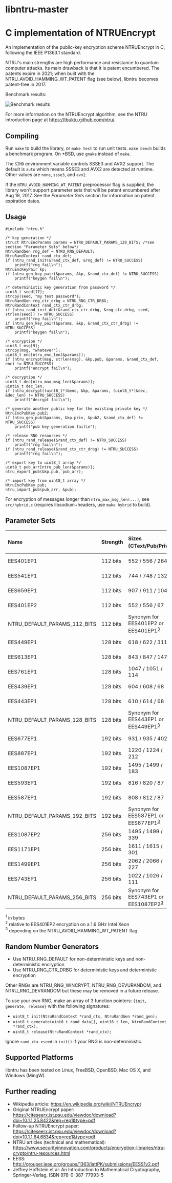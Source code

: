 # libntru-master
# C implementation of NTRUEncrypt

An implementation of the public-key encryption scheme NTRUEncrypt in C, following the IEEE P1363.1 standard.

NTRU's main strengths are high performance and resistance to quantum computer
attacks. Its main drawback is that it is patent encumbered. The patents expire
in 2021; when built with the NTRU_AVOID_HAMMING_WT_PATENT flag (see below), libntru becomes
patent-free in 2017.

Benchmark results:

![Benchmark results](https://tbuktu.github.io/ntru/images/bench.png?raw=true "Benchmark results")

For more information on the NTRUEncrypt algorithm, see the NTRU introduction
page at https://tbuktu.github.com/ntru/.


## Compiling

Run ```make``` to build the library, or ```make test``` to run unit tests. ```make bench``` builds a benchmark program.
On *BSD, use ```gmake``` instead of ```make```.

The ```SIMD``` environment variable controls SSSE3 and AVX2 support.
The default is ```auto``` which means SSSE3 and AVX2 are detected at runtime.
Other values are ```none```, ```ssse3```, and ```avx2```.

If the ```NTRU_AVOID_HAMMING_WT_PATENT``` preprocessor flag is supplied, the library won't support
parameter sets that will be patent encumbered after Aug 19, 2017. See the *Parameter Sets* section
for information on patent expiration dates.

## Usage

    #include "ntru.h"

    /* key generation */
    struct NtruEncParams params = NTRU_DEFAULT_PARAMS_128_BITS; /*see section "Parameter Sets" below*/
    NtruRandGen rng_def = NTRU_RNG_DEFAULT;
    NtruRandContext rand_ctx_def;
    if (ntru_rand_init(&rand_ctx_def, &rng_def) != NTRU_SUCCESS)
        printf("rng fail\n");
    NtruEncKeyPair kp;
    if (ntru_gen_key_pair(&params, &kp, &rand_ctx_def) != NTRU_SUCCESS)
        printf("keygen fail\n");

    /* deterministic key generation from password */
    uint8_t seed[17];
    strcpy(seed, "my test password");
    NtruRandGen rng_ctr_drbg = NTRU_RNG_CTR_DRBG;
    NtruRandContext rand_ctx_ctr_drbg;
    if (ntru_rand_init_det(&rand_ctx_ctr_drbg, &rng_ctr_drbg, seed, strlen(seed)) != NTRU_SUCCESS)
        printf("rng fail\n");
    if (ntru_gen_key_pair(&params, &kp, &rand_ctx_ctr_drbg) != NTRU_SUCCESS)
        printf("keygen fail\n");

    /* encryption */
    uint8_t msg[9];
    strcpy(msg, "whatever");
    uint8_t enc[ntru_enc_len(&params)];
    if (ntru_encrypt(msg, strlen(msg), &kp.pub, &params, &rand_ctx_def, enc) != NTRU_SUCCESS)
        printf("encrypt fail\n");

    /* decryption */
    uint8_t dec[ntru_max_msg_len(&params)];
    uint16_t dec_len;
    if (ntru_decrypt((uint8_t*)&enc, &kp, &params, (uint8_t*)&dec, &dec_len) != NTRU_SUCCESS)
        printf("decrypt fail\n");

    /* generate another public key for the existing private key */
    NtruEncPubKey pub2;
    if (ntru_gen_pub(&params, &kp.priv, &pub2, &rand_ctx_def) != NTRU_SUCCESS)
        printf("pub key generation fail\n");

    /* release RNG resources */
    if (ntru_rand_release(&rand_ctx_def) != NTRU_SUCCESS)
        printf("rng fail\n");
    if (ntru_rand_release(&rand_ctx_ctr_drbg) != NTRU_SUCCESS)
        printf("rng fail\n");

    /* export key to uint8_t array */
    uint8_t pub_arr[ntru_pub_len(&params)];
    ntru_export_pub(&kp.pub, pub_arr);

    /* import key from uint8_t array */
    NtruEncPubKey pub;
    ntru_import_pub(pub_arr, &pub);

For encryption of messages longer than `ntru_max_msg_len(...)`, see `src/hybrid.c`
(requires libsodium+headers, use `make hybrid` to build).

## Parameter Sets
| Name | Strength | Sizes (CText/Pub/Priv)<sup>[1](#footnote1)</sup> | Enc / Dec Time<sup>[2](#footnote2)</sup> | Pat. Until |
|:------------------------------ |:--------- |:---------------------- |:--------------------- |:------------ |
| EES401EP1                      | 112 bits  | 552 / 556 / 264        | 2.5 / 2.7             | 8/19/2017    |
| EES541EP1                      | 112 bits  | 744 / 748 / 132        | 1.5 / 1.9             | 8/19/2017    |
| EES659EP1                      | 112 bits  | 907 / 911 / 104        | 1.5 / 2.0             | 8/19/2017    |
| EES401EP2                      | 112 bits  | 552 / 556 / 67         | 1.0 / 1.2             | 8/24/2021    |
| NTRU_DEFAULT_PARAMS_112_BITS   | 112 bits  | Synonym for EES401EP2 or EES401EP1<sup>[3](#footnote3)</sup>  |
| EES449EP1                      | 128 bits  | 618 / 622 / 311        | 2.7 / 3.4             | 8/19/2017    |
| EES613EP1                      | 128 bits  | 843 / 847 / 147        | 1.6 / 2.2             | 8/19/2017    |
| EES761EP1                      | 128 bits  | 1047 / 1051 / 114      | 1.6 / 2.2             | 8/19/2017    |
| EES439EP1                      | 128 bits  | 604 / 608 / 68         | 1.1 / 1.4             | 8/24/2021    |
| EES443EP1                      | 128 bits  | 610 / 614 / 68         | 1.1 / 1.3             | 8/24/2021    |
| NTRU_DEFAULT_PARAMS_128_BITS   | 128 bits  | Synonym for EES443EP1 or EES449EP1<sup>[3](#footnote3)</sup>  |
| EES677EP1                      | 192 bits  | 931 / 935 / 402        | 4.4 / 5.5             | 8/19/2017    |
| EES887EP1                      | 192 bits  | 1220 / 1224 / 212      | 2.8 / 3.9             | 8/19/2017    |
| EES1087EP1                     | 192 bits  | 1495 / 1499 / 183      | 3.0 / 4.0             | 8/19/2017    |
| EES593EP1                      | 192 bits  | 816 / 820 / 87         | 1.7 / 2.1             | 8/24/2021    |
| EES587EP1                      | 192 bits  | 808 / 812 / 87         | 1.9 / 2.3             | 8/24/2021    |
| NTRU_DEFAULT_PARAMS_192_BITS   | 192 bits  | Synonym for EES587EP1 or EES677EP1<sup>[3](#footnote3)</sup>  |
| EES1087EP2                     | 256 bits  | 1495 / 1499 / 339      | 4.5 / 6.1             | 8/19/2017    |
| EES1171EP1                     | 256 bits  | 1611 / 1615 / 301      | 4.3 / 6.0             | 8/19/2017    |
| EES1499EP1                     | 256 bits  | 2062 / 2066 / 227      | 4.3 / 6.0             | 8/19/2017    |
| EES743EP1                      | 256 bits  | 1022 / 1026 / 111      | 2.2 / 2.9             | 8/24/2021    |
| NTRU_DEFAULT_PARAMS_256_BITS   | 256 bits  | Synonym for EES743EP1 or EES1087EP2<sup>[3](#footnote3)</sup> |

<a name="footnote1"><sup>1</sup></a> in bytes
<br>
<a name="footnote2"><sup>2</sup></a> relative to EES401EP2 encryption on a 1.6 GHz Intel Xeon
<br>
<a name="footnote3"><sup>3</sup></a> depending on the NTRU_AVOID_HAMMING_WT_PATENT flag

## Random Number Generators
* Use NTRU_RNG_DEFAULT for non-deterministic keys and non-deterministic encryption
* Use NTRU_RNG_CTR_DRBG for deterministic keys and deterministic encryption

Other RNGs are NTRU_RNG_WINCRYPT, NTRU_RNG_DEVURANDOM, and NTRU_RNG_DEVRANDOM but these may be removed in a future release.

To use your own RNG, make an array of 3 function pointers: ```{init, generate, release}``` with the following signatures:
  * ```uint8_t init(NtruRandContext *rand_ctx, NtruRandGen *rand_gen);```
  * ```uint8_t generate(uint8_t rand_data[], uint16_t len, NtruRandContext *rand_ctx);```
  * ```uint8_t release(NtruRandContext *rand_ctx);```

Ignore ```rand_ctx->seed``` in ```init()``` if your RNG is non-deterministic.

## Supported Platforms
  libntru has been tested on Linux, FreeBSD, OpenBSD, Mac OS X, and Windows (MingW).

## Further reading

  * Wikipedia article: https://en.wikipedia.org/wiki/NTRUEncrypt
  * Original NTRUEncrypt paper: https://citeseerx.ist.psu.edu/viewdoc/download?doi=10.1.1.25.8422&rep=rep1&type=pdf
  * Follow-up NTRUEncrypt paper: https://citeseerx.ist.psu.edu/viewdoc/download?doi=10.1.1.64.6834&rep=rep1&type=pdf
  * NTRU articles (technical and mathematical): https://www.securityinnovation.com/products/encryption-libraries/ntru-crypto/ntru-resources.html
  * EESS: http://grouper.ieee.org/groups/1363/lattPK/submissions/EESS1v2.pdf
  * Jeffrey Hoffstein et al: An Introduction to Mathematical Cryptography, Springer-Verlag, ISBN 978-0-387-77993-5
